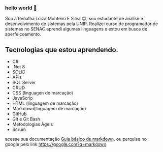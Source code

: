 ### hello world 👋

Sou a Renatha Loiza Monteiro E Silva 😊, sou estudante de analise e desenvolvimento de sistemas pela UNIP.
Realizei curso de programador de sistemas no SENAC aprendi algumas linguagens e estou em busca de aperfeiçoamento.

## Tecnologias que estou aprendendo.

* C# 
* .Net 8
* SOLID 
* APIs
* SQL Server 
* CRUD  
* CSS  (linguagen de marcação)
* JavaScrip  
* HTML (linguagem de marcação)
* Markdown(linguagem de marcação)
* GitHub
* Git e Git Bash
* Metodologias Ágeis
* Scrum
  

acesse sua documentação [Guia básico de markdown](https://docs.pipz.com/central-de-ajuda/learning-center/guia-basico-de-markdown#open).
ou perquise no google pelo link <https://google.com?q=markdown>






<!--
**RenathaLoiza/RenathaLoiza** is a ✨ _special_ ✨ repository because its `README.md` (this file) appears on your GitHub profile.

Here are some ideas to get you started:

- 🔭 I’m currently working on ...
- 🌱 I’m currently learning ...
- 👯 I’m looking to collaborate on ...
- 🤔 I’m looking for help with ...
- 💬 Ask me about ...
- 📫 How to reach me: ...
- 😄 Pronouns: ...
- ⚡ Fun fact: ...
-->
